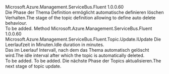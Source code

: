 <Type Name="IWithDeleteOnIdle" FullName="Microsoft.Azure.Management.ServiceBus.Fluent.Topic.Update.IWithDeleteOnIdle">
  <TypeSignature Language="C#" Value="public interface IWithDeleteOnIdle" />
  <TypeSignature Language="ILAsm" Value=".class public interface auto ansi abstract IWithDeleteOnIdle" />
  <TypeSignature Language="DocId" Value="T:Microsoft.Azure.Management.ServiceBus.Fluent.Topic.Update.IWithDeleteOnIdle" />
  <TypeSignature Language="VB.NET" Value="Public Interface IWithDeleteOnIdle" />
  <TypeSignature Language="F#" Value="type IWithDeleteOnIdle = interface" />
  <AssemblyInfo>
    <AssemblyName>Microsoft.Azure.Management.ServiceBus.Fluent</AssemblyName>
    <AssemblyVersion>1.0.0.60</AssemblyVersion>
  </AssemblyInfo>
  <Interfaces />
  <Docs>
    <summary>
            <span data-ttu-id="a82b0-101">Die Phase der Thema Definition ermöglicht automatische definieren löschen Verhalten.</span><span class="sxs-lookup"><span data-stu-id="a82b0-101">The stage of the topic definition allowing to define auto delete behaviour.</span></span>
            </summary>
    <remarks>To be added.</remarks>
  </Docs>
  <Members>
    <Member MemberName="WithDeleteOnIdleDurationInMinutes">
      <MemberSignature Language="C#" Value="public Microsoft.Azure.Management.ServiceBus.Fluent.Topic.Update.IUpdate WithDeleteOnIdleDurationInMinutes (int durationInMinutes);" />
      <MemberSignature Language="ILAsm" Value=".method public hidebysig newslot virtual instance class Microsoft.Azure.Management.ServiceBus.Fluent.Topic.Update.IUpdate WithDeleteOnIdleDurationInMinutes(int32 durationInMinutes) cil managed" />
      <MemberSignature Language="DocId" Value="M:Microsoft.Azure.Management.ServiceBus.Fluent.Topic.Update.IWithDeleteOnIdle.WithDeleteOnIdleDurationInMinutes(System.Int32)" />
      <MemberSignature Language="VB.NET" Value="Public Function WithDeleteOnIdleDurationInMinutes (durationInMinutes As Integer) As IUpdate" />
      <MemberSignature Language="F#" Value="abstract member WithDeleteOnIdleDurationInMinutes : int -&gt; Microsoft.Azure.Management.ServiceBus.Fluent.Topic.Update.IUpdate" Usage="iWithDeleteOnIdle.WithDeleteOnIdleDurationInMinutes durationInMinutes" />
      <MemberType>Method</MemberType>
      <AssemblyInfo>
        <AssemblyName>Microsoft.Azure.Management.ServiceBus.Fluent</AssemblyName>
        <AssemblyVersion>1.0.0.60</AssemblyVersion>
      </AssemblyInfo>
      <ReturnValue>
        <ReturnType>Microsoft.Azure.Management.ServiceBus.Fluent.Topic.Update.IUpdate</ReturnType>
      </ReturnValue>
      <Parameters>
        <Parameter Name="durationInMinutes" Type="System.Int32" />
      </Parameters>
      <Docs>
        <param name="durationInMinutes"><span data-ttu-id="a82b0-102">Die Leerlaufzeit in Minuten.</span><span class="sxs-lookup"><span data-stu-id="a82b0-102">Idle duration in minutes.</span></span></param>
        <summary>
            <span data-ttu-id="a82b0-103">Das im Leerlauf Intervall, nach dem das Thema automatisch gelöscht wird.</span><span class="sxs-lookup"><span data-stu-id="a82b0-103">The idle interval after which the topic is automatically deleted.</span></span>
            </summary>
        <returns>To be added.</returns>
        <remarks>To be added.</remarks>
        <return><span data-ttu-id="a82b0-104">Die nächste Phase der Topics aktualisieren.</span><span class="sxs-lookup"><span data-stu-id="a82b0-104">The next stage of topic update.</span></span></return>
      </Docs>
    </Member>
  </Members>
</Type>